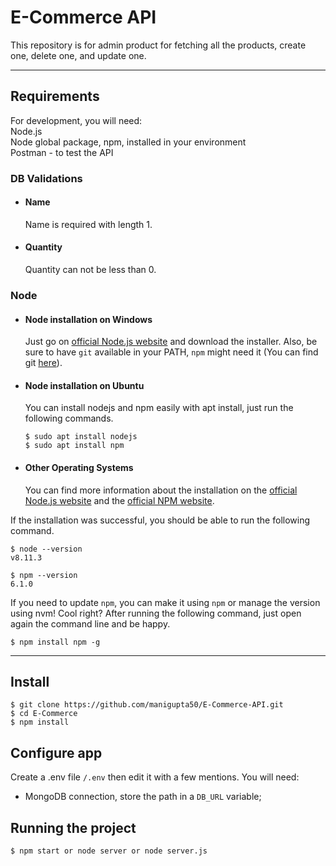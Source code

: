 # E-Commerce API

This repository is for admin product for fetching all the products, create one, delete one, and update one.

---
## Requirements

For development, you will need:  
    Node.js  
    Node global package, npm, installed in your environment  
    Postman - to test the API   

### DB Validations
- #### Name
  Name is required with length 1.  

- #### Quantity
  Quantity can not be less than 0.   

### Node
- #### Node installation on Windows

  Just go on [official Node.js website](https://nodejs.org/) and download the installer.
Also, be sure to have `git` available in your PATH, `npm` might need it (You can find git [here](https://git-scm.com/)).

- #### Node installation on Ubuntu

  You can install nodejs and npm easily with apt install, just run the following commands.

      $ sudo apt install nodejs
      $ sudo apt install npm

- #### Other Operating Systems
  You can find more information about the installation on the [official Node.js website](https://nodejs.org/) and the [official NPM website](https://npmjs.org/).

If the installation was successful, you should be able to run the following command.

    $ node --version
    v8.11.3

    $ npm --version
    6.1.0

If you need to update `npm`, you can make it using `npm` or manage the version using nvm! Cool right? After running the following command, just open again the command line and be happy.

    $ npm install npm -g

---

## Install

    $ git clone https://github.com/manigupta50/E-Commerce-API.git
    $ cd E-Commerce
    $ npm install

## Configure app

Create a .env file `/.env` then edit it with a few mentions. You will need:

- MongoDB connection, store the path in a `DB_URL` variable;

## Running the project

    $ npm start or node server or node server.js